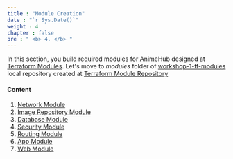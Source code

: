 ```yaml
---
title : "Module Creation"
date : "`r Sys.Date()`"
weight : 4
chapter : false
pre : " <b> 4. </b> "
---
```


In this section, you build required modules for AnimeHub designed at [Terraform Modules](). Let's move to *modules* folder of [workshop-1-tf-modules]() local repository created at [Terraform Module Repository]()


#### Content

1. [Network Module](1-AWS-Architecture)
2. [Image Repository Module](2-Terraform-Modules)
3. [Database Module](3-Terraform-Cloud-Workspaces)
4. [Security Module](3-Terraform-Cloud-Workspaces)
5. [Routing Module](3-Terraform-Cloud-Workspaces)
6. [App Module](3-Terraform-Cloud-Workspaces)
7. [Web Module](3-Terraform-Cloud-Workspaces)
<!-- need to remove parenthesis for path in Hugo 0.88.1 for Windows-->